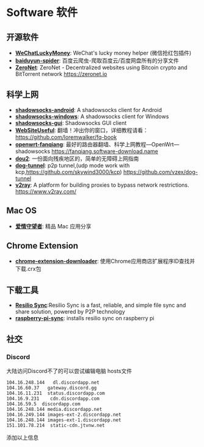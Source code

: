 # Software 软件

## 开源软件

- **[WeChatLuckyMoney](https://github.com/geeeeeeeeek/WeChatLuckyMoney)**: WeChat's lucky money helper (微信抢红包插件)
- **[baiduyun-spider](https://github.com/x-spiders/baiduyun-spider)**: 百度云爬虫-爬取百度云/百度网盘所有的分享文件
- **[ZeroNet](https://github.com/HelloZeroNet/ZeroNet)**: ZeroNet - Decentralized websites using Bitcoin crypto and BitTorrent network https://zeronet.io

## 科学上网

- **[shadowsocks-android](https://github.com/shadowsocks/shadowsocks-android)**: A shadowsocks client for Android
- **[shadowsocks-windows](https://github.com/shadowsocks/shadowsocks-windows)**: A shadowsocks client for Windows
- **[shadowsocks-gui](https://github.com/shadowsocks/shadowsocks-gui)**: Shadowsocks GUI client
- **[WebSiteUseful](https://github.com/loremwalker/WebSiteUseful)**: 翻墙！冲出你的窗口，详细教程请看：https://github.com/loremwalker/fq-book
- **[openwrt-fanqiang](https://github.com/softwaredownload/openwrt-fanqiang)**: 最好的路由器翻墙、科学上网教程—OpenWrt—shadowsocks https://fanqiang.software-download.name
- **[dou2](https://github.com/phodal/dou2)**: 一份面向残疾地区的，简单的无障碍上网指南
- **[dog-tunnel](https://github.com/vzex/dog-tunnel)**: p2p tunnel,(udp mode work with kcp,https://github.com/skywind3000/kcp) https://github.com/vzex/dog-tunnel
- **[v2ray](https://github.com/v2ray/v2ray-core/)**: A platform for building proxies to bypass network restrictions. https://www.v2ray.com/

## Mac OS

- **[爱情守望者](https://www.waitsun.com/)**: 精品 Mac 应用分享

## Chrome Extension

- **[chrome-extension-downloader](https://chrome-extension-downloader.com/)**: 使用Chrome应用商店扩展程序ID查找并下载.crx包

## 下载工具

- **[Resilio Sync](https://www.resilio.com/individuals-sync/)**:Resilio Sync is a fast, reliable, and simple file sync and share solution, powered by P2P technology
- **[raspberry-pi-sync](https://github.com/willjasen/raspberry-pi-sync)**: installs resilio sync on raspberry pi

## 社交

### Discord

大陆访问Discord不了的可以尝试编辑电脑 hosts文件

```
104.16.248.144   dl.discordapp.net
104.16.60.37   gateway.discord.gg
104.16.11.231  status.discordapp.com
104.16.9.231    cdn.discordapp.com
104.16.59.5  discordapp.com
104.16.248.144 media.discordapp.net
104.16.249.144 images-ext-2.discordapp.net
104.16.248.144 images-ext-1.discordapp.net
151.101.78.214  static-cdn.jtvnw.net
```

添加以上信息
